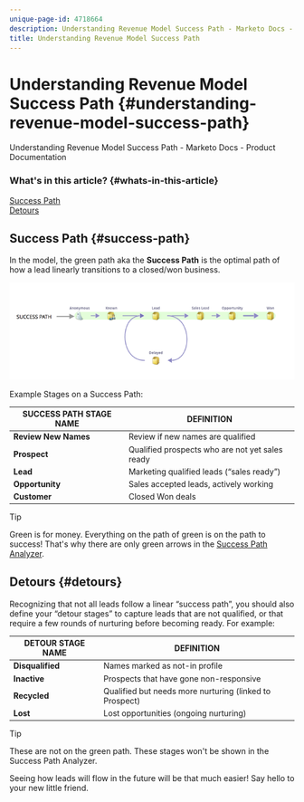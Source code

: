 ```yaml
---
unique-page-id: 4718664
description: Understanding Revenue Model Success Path - Marketo Docs - Product Documentation
title: Understanding Revenue Model Success Path
---
```


# Understanding Revenue Model Success Path {#understanding-revenue-model-success-path}

Understanding Revenue Model Success Path - Marketo Docs - Product Documentation

### What's in this article? {#whats-in-this-article}

[Success Path](#success-path)  
[Detours](#detours)

## Success Path {#success-path}

In the model, the green path aka the **Success Path** is the optimal path of how a lead linearly transitions to a closed/won business.

![--](assets/image2015-6-12-17-3a12-3a18.png)

Example Stages on a Success Path:

| **SUCCESS PATH STAGE NAME** |**DEFINITION** |
|---|---|
| **Review New Names** |Review if new names are qualified |
| **Prospect** |Qualified prospects who are not yet sales ready |
| **Lead** |Marketing qualified leads (“sales ready”) |
| **Opportunity** |Sales accepted leads, actively working |
| **Customer** |Closed Won deals |

>[!TIP]
>
>Green is for money. Everything on the path of green is on the path to success! That's why there are only green arrows in the [Success Path Analyzer](using-the-success-path-analyzer.md).

## Detours {#detours}

Recognizing that not all leads follow a linear “success path”, you should also define your “detour stages” to capture leads that are not qualified, or that require a few rounds of nurturing before becoming ready. For example:

| **DETOUR STAGE NAME** |**DEFINITION** |
|---|---|
| **Disqualified** |Names marked as not-in profile |
| **Inactive** |Prospects that have gone non-responsive |
| **Recycled** |Qualified but needs more nurturing (linked to Prospect) |
| **Lost** |Lost opportunities (ongoing nurturing) |

>[!TIP]
>
>These are not on the green path. These stages won't be shown in the Success Path Analyzer.

Seeing how leads will flow in the future will be that much easier! Say hello to your new little friend. 